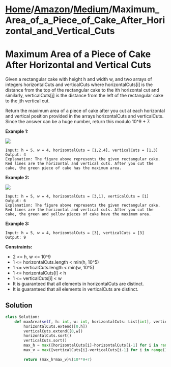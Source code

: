# [Home](./../../..)/[Amazon](./../..)/[Medium](./..)/Maximum_Area_of_a_Piece_of_Cake_After_Horizontal_and_Vertical_Cuts
<h1>Maximum Area of a Piece of Cake After Horizontal and Vertical Cuts</h1>

<p>
Given a rectangular cake with height h and width w, and two arrays of integers horizontalCuts and verticalCuts where horizontalCuts[i] is the distance from the top of the rectangular cake to the ith horizontal cut and similarly, verticalCuts[j] is the distance from the left of the rectangular cake to the jth vertical cut.

Return the maximum area of a piece of cake after you cut at each horizontal and vertical position provided in the arrays horizontalCuts and verticalCuts. Since the answer can be a huge number, return this modulo 10^9 + 7.

</p>

<b>Example 1:</b>

<img src="https://assets.leetcode.com/uploads/2020/05/14/leetcode_max_area_2.png">

    Input: h = 5, w = 4, horizontalCuts = [1,2,4], verticalCuts = [1,3]
    Output: 4 
    Explanation: The figure above represents the given rectangular cake. Red lines are the horizontal and vertical cuts. After you cut the cake, the green piece of cake has the maximum area.
    
<b>Example 2:</b>

<img src="https://assets.leetcode.com/uploads/2020/05/14/leetcode_max_area_3.png">

    Input: h = 5, w = 4, horizontalCuts = [3,1], verticalCuts = [1]
    Output: 6
    Explanation: The figure above represents the given rectangular cake. Red lines are the horizontal and vertical cuts. After you cut the cake, the green and yellow pieces of cake have the maximum area.
    
<b>Example 3:</b>

    Input: h = 5, w = 4, horizontalCuts = [3], verticalCuts = [3]
    Output: 9
    
<b>Constraints:</b>

- 2 <= h, w <= 10^9
- 1 <= horizontalCuts.length < min(h, 10^5)
- 1 <= verticalCuts.length < min(w, 10^5)
- 1 <= horizontalCuts[i] < h
- 1 <= verticalCuts[i] < w
- It is guaranteed that all elements in horizontalCuts are distinct.
- It is guaranteed that all elements in verticalCuts are distinct.

<h2>Solution</h2>

```python
class Solution:
    def maxArea(self, h: int, w: int, horizontalCuts: List[int], verticalCuts: List[int]) -> int:
        horizontalCuts.extend([0,h])
        verticalCuts.extend([0,w])
        horizontalCuts.sort()
        verticalCuts.sort()
        max_h = max([horizontalCuts[i]-horizontalCuts[i-1] for i in range(1,len(horizontalCuts))])
        max_v = max([verticalCuts[i]-verticalCuts[i-1] for i in range(1,len(verticalCuts))])
        
        return (max_h*max_v)%(10**9+7)
```
